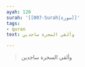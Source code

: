 ```yaml
---
ayah: 120
surah: '[[007-Surah|سورة]]'
tags:
- quran
text: وألقي السحرة ساجدين

---
```

> وألقي السحرة ساجدين
